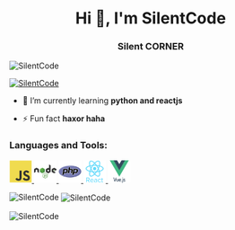 <h1 align="center">Hi 👋, I'm SilentCode</h1>
<h3 align="center">Silent CORNER</h3>

<p align="left"> <img src="https://komarev.com/ghpvc/?username=SilentCode&label=Profile%20views&color=0e75b6&style=flat" alt="SilentCode" /> </p>

<p align="left"> <a href="https://github.com/ryo-ma/github-profile-trophy"><img src="https://github-profile-trophy.vercel.app/?username=SilentCode" alt="SilentCode" /></a> </p>

- 🌱 I’m currently learning **python and reactjs**

- ⚡ Fun fact **haxor haha**

<p align="left">
</p>

<h3 align="left">Languages and Tools:</h3>
<p align="left"> <a href="https://developer.mozilla.org/en-US/docs/Web/JavaScript" target="_blank" rel="noreferrer"> <img src="https://raw.githubusercontent.com/devicons/devicon/master/icons/javascript/javascript-original.svg" alt="javascript" width="40" height="40"/> </a> <a href="https://nodejs.org" target="_blank" rel="noreferrer"> <img src="https://raw.githubusercontent.com/devicons/devicon/master/icons/nodejs/nodejs-original-wordmark.svg" alt="nodejs" width="40" height="40"/> </a> <a href="https://www.php.net" target="_blank" rel="noreferrer"> <img src="https://raw.githubusercontent.com/devicons/devicon/master/icons/php/php-original.svg" alt="php" width="40" height="40"/> </a> <a href="https://reactjs.org/" target="_blank" rel="noreferrer"> <img src="https://raw.githubusercontent.com/devicons/devicon/master/icons/react/react-original-wordmark.svg" alt="react" width="40" height="40"/> </a> <a href="https://vuejs.org/" target="_blank" rel="noreferrer"> <img src="https://raw.githubusercontent.com/devicons/devicon/master/icons/vuejs/vuejs-original-wordmark.svg" alt="vuejs" width="40" height="40"/> </a> </p>

<p><img align="left" src="https://github-readme-stats.vercel.app/api/top-langs?username=SilentCode&show_icons=true&locale=en&layout=compact" alt="SilentCode" /></p>

<p>&nbsp;<img align="center" src="https://github-readme-stats.vercel.app/api?username=SilentCode&show_icons=true&locale=en" alt="SilentCode" /></p>

<p><img align="center" src="https://github-readme-streak-stats.herokuapp.com/?user=SilentCode&" alt="SilentCode" /></p>
